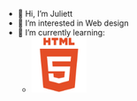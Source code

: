 - 👋 Hi, I’m Juliett
- 👀 I’m interested in Web design
- 🌱 I’m currently learning:
    - <img src="https://github.com/devicons/devicon/blob/master/icons/html5/html5-plain-wordmark.svg" alt="HTML5 Icon" width="100" height="100">




